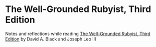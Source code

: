 # The Well-Grounded Rubyist, Third Edition

Notes and reflections while reading [The Well-Grounded Rubyist, Third Edition](https://www.manning.com/books/the-well-grounded-rubyist-third-edition) by David A. Black and Joseph Leo III